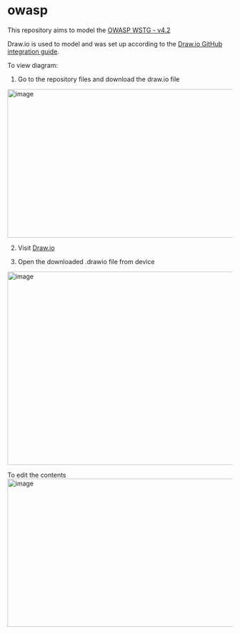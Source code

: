 # owasp
This repository aims to model the [OWASP WSTG - v4.2](https://owasp.org/www-project-web-security-testing-guide/v42/) 

Draw.io is used to model and was set up according to the [Draw.io GitHub integration guide](https://www.drawio.com/blog/edit-diagrams-with-github-dev).

To view diagram:

1. Go to the repository files and download the draw.io file
<img width="1882" height="333" alt="image" src="https://github.com/user-attachments/assets/b0964d06-3df6-4362-b020-044f0fa0fce4" />

2. Visit [Draw.io](https://app.diagrams.net/)

3. Open the downloaded .drawio file from device
<img width="713" height="433" alt="image" src="https://github.com/user-attachments/assets/2a47fc72-fb5b-4c52-bf4f-0766a2b3ce5f" />

To edit the contents
<img width="1231" height="332" alt="image" src="https://github.com/user-attachments/assets/23538c90-6a2b-4321-aefa-bcd1bc7e6bea" />


